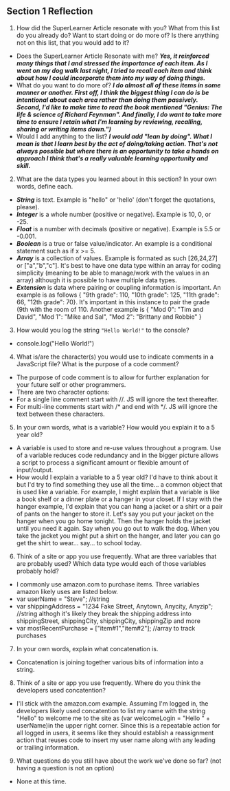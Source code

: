 ## Section 1 Reflection

1. How did the SuperLearner Article resonate with you? What from this list do you already do? Want to start doing or do more of? Is there anything not on this list, that you would add to it?

* Does the SuperLearner Article Resonate with me? **_Yes, it reinforced many things that I and stressed the importance of each item. As I went on my dog walk last night, I tried to recall each item and think about how I could incorporate them into my way of doing things._**
* What do you want to do more of? **_I do almost all of these items in some manner or another. First off, I think the biggest thing I can do is be intentional about each area rather than doing them passively. Second, I'd like to make time to read the book mentioned "Genius: The life & science of Richard Feynman". And finally, I do want to take more time to ensure I retain what I'm learning by reviewing, recalling, sharing or writing items down.")_**
* Would I add anything to the list? **_I would add "lean by doing". What I mean is that I learn best by the act of doing/taking action. That's not always possible but where there is an opportunity to take a hands on approach I think that's a really valuable learning opportunity and skill._**

2. What are the data types you learned about in this section? In your own words, define each.

- **_String_** is text. Example is "hello" or 'hello' (don't forget the quotations, please).
- **_Integer_** is a whole number (positive or negative). Example is 10, 0, or -25.
- **_Float_** is a number with decimals (positive or negative). Example is 5.5 or -0.001.
- **_Boolean_** is a true or false value/indicator. An example is a conditional statement such as if x >= 5.
- **_Array_** is a collection of values. Example is formated as such [26,24,27] or ["a","b","c"]. It's best to have one data type within an array for coding simplicity (meaning to be able to manage/work with the values in an array) although it is possible to have multiple data types.
- **_Extension_** is data where pairing or coupling information is important. An example is as follows { "9th grade": 110, "10th grade": 125, "11th grade": 66, "12th grade": 70}. It's important in this instance to pair the grade (9th with the room of 110. Another example is { "Mod 0": "Tim and David", "Mod 1": "Mike and Sal", "Mod 2": "Brittany and Robbie" }

3. How would you log the string `"Hello World!"` to the console?

* console.log("Hello World!")

4. What is/are the character(s) you would use to indicate comments in a JavaScript file? What is the purpose of a code comment?

* The purpose of code comment is to allow for further explanation for your future self or other programmers.
* There are two character options:
* For a single line comment start with //. JS will ignore the text thereafter.
* For multi-line comments start with /* and end with */. JS will ignore the text between these characters.

5. In your own words, what is a variable? How would you explain it to a 5 year old?

* A variable is used to store and re-use values throughout a program. Use of a variable reduces code redundancy and in the bigger picture allows a script to process a significant amount or flexible amount of input/output.
* How would I explain a variable to a 5 year old? I'd have to think about it but I'd try to find something they use all the time... a common object that is used like a variable. For example, I might explain that a variable is like a book shelf or a dinner plate or a hanger in your closet. If I stay with the hanger example, I'd explain that you can hang a jacket or a shirt or a pair of pants on the hanger to store it. Let's say you put your jacket on the hanger when you go home tonight. Then the hanger holds the jacket until you need it again. Say when you go out to walk the dog. When you take the jacket you might put a shirt on the hanger, and later you can go get the shirt to wear... say... to school today.

6. Think of a site or app you use frequently. What are three variables that are probably used? Which data type would each of those variables probably hold?

* I commonly use amazon.com to purchase items. Three variables amazon likely uses are listed below.
* var userName = "Steve"; //string
* var shippingAddress = "1234 Fake Street, Anytown, Anycity, Anyzip"; //string althogh it's likely they break the shipping address into shippingStreet, shippingCity, shippingCity, shippingZip and more
* var mostRecentPurchase = ["item#1","item#2"]; //array to track purchases

7. In your own words, explain what concatenation is.

* Concatenation is joining together various bits of information into a string.

8. Think of a site or app you use frequently. Where do you think the developers used concatention?

* I'll stick with the amazon.com example. Assuming I'm logged in, the developers likely used concatention to list my name with the string "Hello" to welcome me to the site as (var welcomeLogin = "Hello " + userName)in the upper right corner. Since this is a repeatable action for all logged in users, it seems like they should establish a reassignment action that reuses code to insert my user name along with any leading or trailing information.

9. What questions do you still have about the work we've done so far? (not having a question is not an option)

* None at this time.
